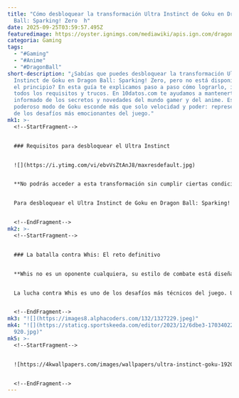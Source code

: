 ```yaml
---
title: "Cómo desbloquear la transformación Ultra Instinct de Goku en Dragon
  Ball: Sparking! Zero  h"
date: 2025-09-25T03:59:57.495Z
featuredimage: https://oyster.ignimgs.com/mediawiki/apis.ign.com/dragon-ball-sparking-zero/f/fc/Goku.JPG
categoria: Gaming
tags:
  - "#Gaming"
  - "#Anime"
  - "#DragonBall"
short-description: "¿Sabías que puedes desbloquear la transformación Ultra
  Instinct de Goku en Dragon Ball: Sparking! Zero, pero no está disponible desde
  el principio? En esta guía te explicamos paso a paso cómo lograrlo, incluyendo
  todos los requisitos y trucos. En 10datos.com te ayudamos a mantenerte siempre
  informado de los secretos y novedades del mundo gamer y del anime. Este
  poderoso modo de Goku esconde más que solo velocidad y poder: representa uno
  de los desafíos más emocionantes del juego."
mk1: >-
  <!--StartFragment-->


  ### Requisitos para desbloquear el Ultra Instinct


  ![](https://i.ytimg.com/vi/ebvVsZtAnJ8/maxresdefault.jpg)


  **No podrás acceder a esta transformación sin cumplir ciertas condiciones clave dentro del modo historia.**


  Para desbloquear el Ultra Instinct de Goku en Dragon Ball: Sparking! Zero, primero debes completar el arco del Torneo del Poder dentro del modo historia. No basta con ganar las batallas, también debes cumplir con ciertos objetivos secundarios, como proteger a Android 17 o eliminar a Jiren con un Ultimate Attack. Estas condiciones son clave para desbloquear la secuencia secreta.


  <!--EndFragment-->
mk2: >-
  <!--StartFragment-->


  ### La batalla contra Whis: El reto definitivo


  **Whis no es un oponente cualquiera, su estilo de combate está diseñado para forzar al jugador a aprender el timing perfecto.**


  La lucha contra Whis es uno de los desafíos más técnicos del juego. Usa esquivas perfectas, ataques de largo alcance y técnicas de contraataque que pueden dejarte sin energía rápidamente. Aquí es donde muchos jugadores fallan, ya que no basta con apretar botones sin sentido: debes dominar el sistema de combate a la perfección.


  <!--EndFragment-->
mk3: "![](https://images8.alphacoders.com/132/1327229.jpeg)"
mk4: "![](https://staticg.sportskeeda.com/editor/2023/12/6dbe3-17034022409432-1\
  920.jpg)"
mk5: >-
  <!--StartFragment-->


  ![https://4kwallpapers.com/images/wallpapers/ultra-instinct-goku-1920x1080-17141.jpg](https://tse4.mm.bing.net/th/id/OIP.TkAilW3gUyTsiaQLv0x2igHaEK?w=474&h=474&c=7&p=0)


  <!--EndFragment-->
---
```

